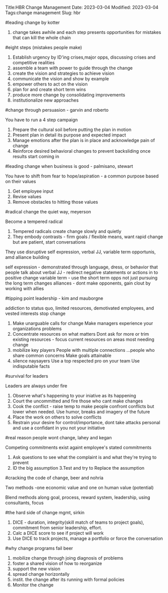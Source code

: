 Title:HBR Change Management
Date: 2023-03-04
Modified: 2023-03-04
Tags:change management
Slug: hbr







#leading change by kotter


1. change takes awhile and each step presents opportunities for mistakes that can kill the whole chain


#eight steps (mistakes people make)
1. Establish urgency by ID'ing crises,major opps, discussing crises and competitive realities
2. assemble a team with power to guide through the change
3. create the vision and strategies to achieve vision
4. communicate the vision and show by example
5. empower others to act on the vision
6. plan for and create short term wins
7. produce more change by consolidating improvements
8. institutionalize new approaches


#change through persuasion - garvin and roberto

You have to run a 4 step campaign

1. Prepare the cultural soil before putting the plan in motion
2. Present plan in detail its purpose and expected impact
3. Manage emotions after the plan is in place and acknowledge pain of change
4. Reinforce desired behavioral changes to prevent backsliding once results start coming in




#leading change when business is good - palmisano, stewart

You have to shift from fear to hope/aspiration - a common purpose based on their values

1. Get employee input
2. Revise values
3. Remove obstacles to hitting those values

#radical change the quiet way, meyerson

Become a tempered radical

1. Tempered radicals create change slowly and quietly
2. They embody contrasts - firm goals / flexible means, want rapid change but are patient, start conversations

They use disruptive self expression, verbal JJ, variable term opportunis, amd alliance building

self expression - demonstrated through language, dress, or behavior that people talk about
verbal JJ - redirect negative statements or actions in to positive change
variable term - use the short term opps not just pursuing the long term changes
alliances - dont make opponents, gain clout by working with allies

#tipping point leadership - kim and mauborgne

addiction to status quo, limited resources, demotivated employees, and vested interests stop change

1. Make unarguable calls for change
       Make managers experience your organizations problems
2. Concentrate resources on what matters
       Dont ask for more or trim existing resources - focus current resources on areas most needing change
3. mobilize key players
       People with multiple connections ...people who share common concerns
       Make goals attainable
4. silence naysayers
       Use a top respected pro on your team
       Use indisputable facts

#survival for leaders

Leaders are always under fire

1. Observe what's happening to your iniative as its happening
2. Court the uncommitted and fire those who cant make changes
3. Cook the conflict - raise temp to make people confront conflicts but lower when needed. Use humor, breaks and imagery of the future
4. Place the work on others to solve conflicts
5. Restrain your desire for control/importance, dont take attacks personal and use a confidant in you not your initiative


#real reason people wont change, lahey and kegan

Competing commitments exist againt employee's stated commitments
1. Ask questions to see what the complaint is and what they're trying to prevent
2. ID the big assumption
3.Test and try to  Replace the assumption

#cracking the code of change, beer and nohria

Two methods -one economic value and one on human value (potential)

Blend methods along goal, process, reward system, leadership, using consultants, focus


#the hard side of change mgmt, sirkin

1. DICE - duration, integrity(skill match of teams to project goals), commitment from senior leadership, effort. 
2. Calc a DICE score to see if project will work
3. Use DICE to track projects, manage a portfolio or force the conversation


#why change programs fail beer
1. mobilize change through joing diagnosis of problems
2. foster a shared vision of how to reorganize
3. support the new vision
4. spread change horizontally
5. instit. the change after its running with formal policies
6. Monitor the change




